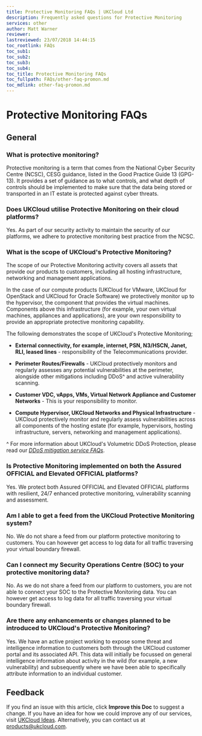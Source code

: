 ```yaml
---
title: Protective Monitoring FAQs | UKCloud Ltd
description: Frequently asked questions for Protective Monitoring
services: other
author: Matt Warner
reviewer:
lastreviewed: 23/07/2018 14:44:15
toc_rootlink: FAQs
toc_sub1: 
toc_sub2:
toc_sub3:
toc_sub4:
toc_title: Protective Monitoring FAQs
toc_fullpath: FAQs/other-faq-promon.md
toc_mdlink: other-faq-promon.md
---
```


# Protective Monitoring FAQs

## General

### What is protective monitoring?

Protective monitoring is a term that comes from the National Cyber Security Centre (NCSC), CESG guidance, listed in the Good Practice Guide 13 (GPG-13). It provides a set of guidance as to what controls, and what depth of controls should be implemented to make sure that the data being stored or transported in an IT estate is protected against cyber threats.

### Does UKCloud utilise Protective Monitoring on their cloud platforms?

Yes. As part of our security activity to maintain the security of our platforms, we adhere to protective monitoring best practice from the NCSC.

### What is the scope of UKCloud's Protective Monitoring?

The scope of our Protective Monitoring activity covers all assets that provide our products to customers, including all hosting infrastructure, networking and management applications.

In the case of our compute products (UKCloud for VMware, UKCloud for OpenStack and UKCloud for Oracle Software) we protectively monitor up to the hypervisor, the component that provides the virtual machines. Components above this infrastructure (for example, your own virtual machines, appliances and applications), are your own responsibility to provide an appropriate protective monitoring capability.

The following demonstrates the scope of UKCloud's Protective Monitoring;

- **External connectivity, for example, internet, PSN, N3/HSCN, Janet, RLI, leased lines** - responsibility of the Telecommunications provider.

- **Perimeter Routes/Firewalls** - UKCloud protectively monitors and regularly assesses any potential vulnerabilities at the perimeter, alongside other mitigations including DDoS^ and active vulnerability scanning.

- **Customer VDC, vApps, VMs, Virtual Network Appliance and Customer Networks** - This is your responsibility to monitor.

- **Compute Hypervisor, UKCloud Networks and Physical Infrastructure** - UKCloud protectively monitor and regularly assess vulnerabilities across all components of the hosting estate (for example, hypervisors, hosting infrastructure, servers, networking and management applications).

^ For more information about UKCloud's Volumetric DDoS Protection, please read our [*DDoS mitigation service FAQs*](../connectivity/conn-faq-ddos.md).

### Is Protective Monitoring implemented on both the Assured OFFICIAL and Elevated OFFICIAL platforms?

Yes. We protect both Assured OFFICIAL and Elevated OFFICIAL platforms with resilient, 24/7 enhanced protective monitoring, vulnerability scanning and assessment.

### Am I able to get a feed from the UKCloud Protective Monitoring system?

No. We do not share a feed from our platform protective monitoring to customers. You can however get access to log data for all traffic traversing your virtual boundary firewall.

### Can I connect my Security Operations Centre (SOC) to your protective monitoring data?

No. As we do not share a feed from our platform to customers, you are not able to connect your SOC to the Protective Monitoring data. You can however get access to log data for all traffic traversing your virtual boundary firewall.

### Are there any enhancements or changes planned to be introduced to UKCloud's Protective Monitoring?

Yes. We have an active project working to expose some threat and intelligence information to customers both through the UKCloud customer portal and its associated API. This data will initially be focussed on general intelligence information about activity in the wild (for example, a new vulnerability) and subsequently where we have been able to specifically attribute information to an individual customer.

## Feedback

If you find an issue with this article, click **Improve this Doc** to suggest a change. If you have an idea for how we could improve any of our services, visit [UKCloud Ideas](https://ideas.ukcloud.com). Alternatively, you can contact us at <products@ukcloud.com>.
